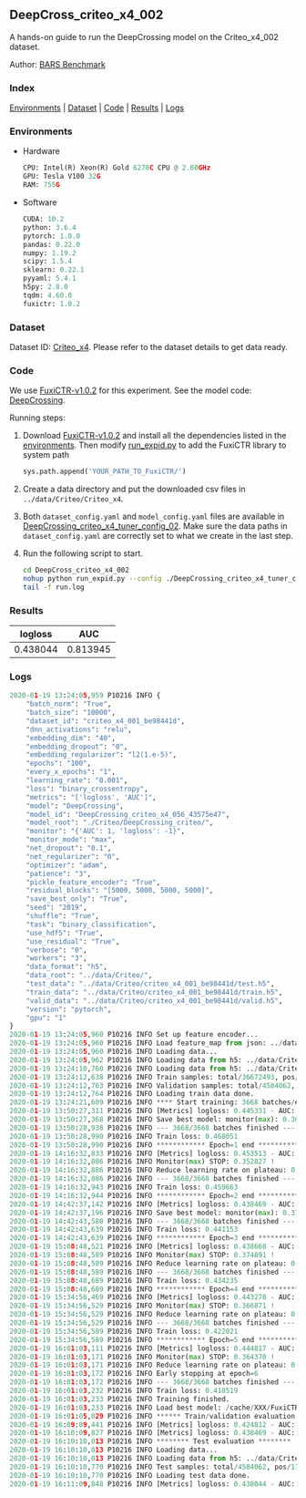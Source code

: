 ## DeepCross_criteo_x4_002

A hands-on guide to run the DeepCrossing model on the Criteo_x4_002 dataset.

Author: [BARS Benchmark](https://github.com/reczoo/BARS/blob/main/CITATION)

### Index
[Environments](#Environments) | [Dataset](#Dataset) | [Code](#Code) | [Results](#Results) | [Logs](#Logs)

### Environments
+ Hardware

  ```python
  CPU: Intel(R) Xeon(R) Gold 6278C CPU @ 2.60GHz
  GPU: Tesla V100 32G
  RAM: 755G

  ```

+ Software

  ```python
  CUDA: 10.2
  python: 3.6.4
  pytorch: 1.0.0
  pandas: 0.22.0
  numpy: 1.19.2
  scipy: 1.5.4
  sklearn: 0.22.1
  pyyaml: 5.4.1
  h5py: 2.8.0
  tqdm: 4.60.0
  fuxictr: 1.0.2
  ```

### Dataset
Dataset ID: [Criteo_x4](https://github.com/reczoo/Datasets/tree/main/Criteo/Criteo_x4). Please refer to the dataset details to get data ready.

### Code

We use [FuxiCTR-v1.0.2](https://github.com/reczoo/FuxiCTR/tree/v1.0.2) for this experiment. See the model code: [DeepCrossing](https://github.com/reczoo/FuxiCTR/blob/v1.0.2/fuxictr/pytorch/models/DeepCrossing.py).

Running steps:

1. Download [FuxiCTR-v1.0.2](https://github.com/reczoo/FuxiCTR/archive/refs/tags/v1.0.2.zip) and install all the dependencies listed in the [environments](#environments). Then modify [run_expid.py](./run_expid.py#L5) to add the FuxiCTR library to system path
    
    ```python
    sys.path.append('YOUR_PATH_TO_FuxiCTR/')
    ```

2. Create a data directory and put the downloaded csv files in `../data/Criteo/Criteo_x4`.

3. Both `dataset_config.yaml` and `model_config.yaml` files are available in [DeepCrossing_criteo_x4_tuner_config_02](./DeepCrossing_criteo_x4_tuner_config_02). Make sure the data paths in `dataset_config.yaml` are correctly set to what we create in the last step.

4. Run the following script to start.

    ```bash
    cd DeepCross_criteo_x4_002
    nohup python run_expid.py --config ./DeepCrossing_criteo_x4_tuner_config_02 --expid DeepCrossing_criteo_x4_056_0f92ea50 --gpu 0 > run.log &
    tail -f run.log
    ```

### Results

| logloss | AUC  |
|:--------------------:|:--------------------:|
| 0.438044 | 0.813945  |


### Logs
```python
2020-01-19 13:24:05,959 P10216 INFO {
    "batch_norm": "True",
    "batch_size": "10000",
    "dataset_id": "criteo_x4_001_be98441d",
    "dnn_activations": "relu",
    "embedding_dim": "40",
    "embedding_dropout": "0",
    "embedding_regularizer": "l2(1.e-5)",
    "epochs": "100",
    "every_x_epochs": "1",
    "learning_rate": "0.001",
    "loss": "binary_crossentropy",
    "metrics": "['logloss', 'AUC']",
    "model": "DeepCrossing",
    "model_id": "DeepCrossing_criteo_x4_056_43575e47",
    "model_root": "./Criteo/DeepCrossing_criteo/",
    "monitor": "{'AUC': 1, 'logloss': -1}",
    "monitor_mode": "max",
    "net_dropout": "0.1",
    "net_regularizer": "0",
    "optimizer": "adam",
    "patience": "3",
    "pickle_feature_encoder": "True",
    "residual_blocks": "[5000, 5000, 5000, 5000]",
    "save_best_only": "True",
    "seed": "2019",
    "shuffle": "True",
    "task": "binary_classification",
    "use_hdf5": "True",
    "use_residual": "True",
    "verbose": "0",
    "workers": "3",
    "data_format": "h5",
    "data_root": "../data/Criteo/",
    "test_data": "../data/Criteo/criteo_x4_001_be98441d/test.h5",
    "train_data": "../data/Criteo/criteo_x4_001_be98441d/train.h5",
    "valid_data": "../data/Criteo/criteo_x4_001_be98441d/valid.h5",
    "version": "pytorch",
    "gpu": "1"
}
2020-01-19 13:24:05,960 P10216 INFO Set up feature encoder...
2020-01-19 13:24:05,960 P10216 INFO Load feature_map from json: ../data/Criteo/criteo_x4_001_be98441d/feature_map.json
2020-01-19 13:24:05,960 P10216 INFO Loading data...
2020-01-19 13:24:05,962 P10216 INFO Loading data from h5: ../data/Criteo/criteo_x4_001_be98441d/train.h5
2020-01-19 13:24:10,760 P10216 INFO Loading data from h5: ../data/Criteo/criteo_x4_001_be98441d/valid.h5
2020-01-19 13:24:12,638 P10216 INFO Train samples: total/36672493, pos/9396350, neg/27276143, ratio/25.62%
2020-01-19 13:24:12,763 P10216 INFO Validation samples: total/4584062, pos/1174544, neg/3409518, ratio/25.62%
2020-01-19 13:24:12,764 P10216 INFO Loading train data done.
2020-01-19 13:24:21,609 P10216 INFO **** Start training: 3668 batches/epoch ****
2020-01-19 13:50:27,311 P10216 INFO [Metrics] logloss: 0.445331 - AUC: 0.806359
2020-01-19 13:50:27,368 P10216 INFO Save best model: monitor(max): 0.361027
2020-01-19 13:50:28,938 P10216 INFO --- 3668/3668 batches finished ---
2020-01-19 13:50:28,990 P10216 INFO Train loss: 0.468051
2020-01-19 13:50:28,990 P10216 INFO ************ Epoch=1 end ************
2020-01-19 14:16:32,833 P10216 INFO [Metrics] logloss: 0.453513 - AUC: 0.806340
2020-01-19 14:16:32,886 P10216 INFO Monitor(max) STOP: 0.352827 !
2020-01-19 14:16:32,886 P10216 INFO Reduce learning rate on plateau: 0.000100
2020-01-19 14:16:32,886 P10216 INFO --- 3668/3668 batches finished ---
2020-01-19 14:16:32,943 P10216 INFO Train loss: 0.459663
2020-01-19 14:16:32,944 P10216 INFO ************ Epoch=2 end ************
2020-01-19 14:42:37,142 P10216 INFO [Metrics] logloss: 0.438469 - AUC: 0.813427
2020-01-19 14:42:37,196 P10216 INFO Save best model: monitor(max): 0.374957
2020-01-19 14:42:43,580 P10216 INFO --- 3668/3668 batches finished ---
2020-01-19 14:42:43,639 P10216 INFO Train loss: 0.441153
2020-01-19 14:42:43,639 P10216 INFO ************ Epoch=3 end ************
2020-01-19 15:08:48,521 P10216 INFO [Metrics] logloss: 0.438668 - AUC: 0.813559
2020-01-19 15:08:48,589 P10216 INFO Monitor(max) STOP: 0.374891 !
2020-01-19 15:08:48,589 P10216 INFO Reduce learning rate on plateau: 0.000010
2020-01-19 15:08:48,589 P10216 INFO --- 3668/3668 batches finished ---
2020-01-19 15:08:48,689 P10216 INFO Train loss: 0.434235
2020-01-19 15:08:48,689 P10216 INFO ************ Epoch=4 end ************
2020-01-19 15:34:56,469 P10216 INFO [Metrics] logloss: 0.443278 - AUC: 0.810148
2020-01-19 15:34:56,529 P10216 INFO Monitor(max) STOP: 0.366871 !
2020-01-19 15:34:56,529 P10216 INFO Reduce learning rate on plateau: 0.000001
2020-01-19 15:34:56,529 P10216 INFO --- 3668/3668 batches finished ---
2020-01-19 15:34:56,589 P10216 INFO Train loss: 0.422021
2020-01-19 15:34:56,589 P10216 INFO ************ Epoch=5 end ************
2020-01-19 16:01:03,111 P10216 INFO [Metrics] logloss: 0.444817 - AUC: 0.809186
2020-01-19 16:01:03,171 P10216 INFO Monitor(max) STOP: 0.364370 !
2020-01-19 16:01:03,171 P10216 INFO Reduce learning rate on plateau: 0.000001
2020-01-19 16:01:03,172 P10216 INFO Early stopping at epoch=6
2020-01-19 16:01:03,172 P10216 INFO --- 3668/3668 batches finished ---
2020-01-19 16:01:03,232 P10216 INFO Train loss: 0.418519
2020-01-19 16:01:03,233 P10216 INFO Training finished.
2020-01-19 16:01:03,233 P10216 INFO Load best model: /cache/XXX/FuxiCTR/benchmarks/Criteo/DeepCrossing_criteo/criteo_x4_001_be98441d/DeepCrossing_criteo_x4_056_43575e47_criteo_x4_001_be98441d_model.ckpt
2020-01-19 16:01:05,029 P10216 INFO ****** Train/validation evaluation ******
2020-01-19 16:09:09,441 P10216 INFO [Metrics] logloss: 0.424812 - AUC: 0.827930
2020-01-19 16:10:09,827 P10216 INFO [Metrics] logloss: 0.438469 - AUC: 0.813427
2020-01-19 16:10:10,013 P10216 INFO ******** Test evaluation ********
2020-01-19 16:10:10,013 P10216 INFO Loading data...
2020-01-19 16:10:10,013 P10216 INFO Loading data from h5: ../data/Criteo/criteo_x4_001_be98441d/test.h5
2020-01-19 16:10:10,770 P10216 INFO Test samples: total/4584062, pos/1174544, neg/3409518, ratio/25.62%
2020-01-19 16:10:10,770 P10216 INFO Loading test data done.
2020-01-19 16:11:09,848 P10216 INFO [Metrics] logloss: 0.438044 - AUC: 0.813945

```
